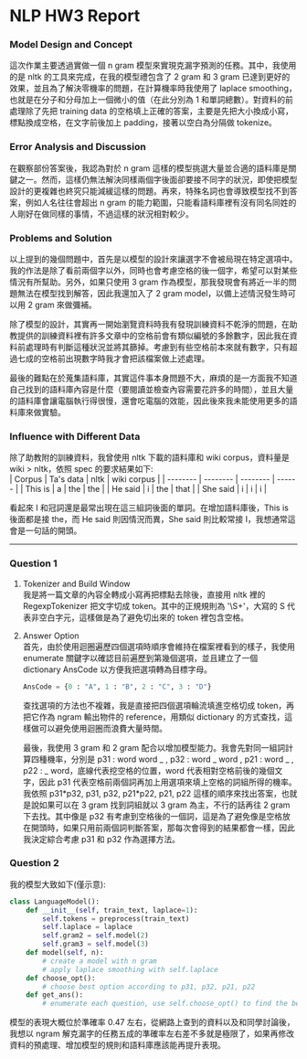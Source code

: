 # NLP HW3 Report  

### Model Design and Concept  
這次作業主要透過實做一個 n gram 模型來實現克漏字預測的任務。其中，我使用的是 nltk 的工具來完成，在我的模型禮包含了 2 gram 和 3 gram 已達到更好的效果，並且為了解決零機率的問題，在計算機率時我使用了 laplace smoothing，也就是在分子和分母加上一個微小的值（在此分別為 1 和單詞總數）。對資料的前處理除了先把 training data 的空格填上正確的答案，主要是先把大小換成小寫，標點換成空格，在文字前後加上 padding，接著以空白為分隔做 tokenize。  
### Error Analysis and Discussion  
在觀察部份答案後，我認為對於 n gram 這樣的模型挑選大量並合適的語料庫是關鍵之一。然而，這樣仍無法解決同樣兩個字後面卻要接不同字的狀況，即使把模型設計的更複雜也終究只能減緩這樣的問題。再來，特殊名詞也會導致模型找不到答案，例如人名往往會超出 n gram 的能力範圍，只能看語料庫裡有沒有同名同姓的人剛好在做同樣的事情，不過這樣的狀況相對較少。  
### Problems and Solution  
以上提到的幾個問題中，首先是以模型的設計來讓選字不會被局現在特定選項中。我的作法是除了看前兩個字以外，同時也會考慮空格的後一個字，希望可以對某些情況有所幫助。另外，如果只使用 3 gram 作為模型，那我發現會有將近一半的問題無法在模型找到解答，因此我還加入了 2 gram model，以備上述情況發生時可以用 2 gram 來做彌補。  

除了模型的設計，其實再一開始瀏覽資料時我有發現訓練資料不乾淨的問題，在助教提供的訓練資料裡有許多文章中的空格前會有類似編號的多餘數字，因此我在資料前處理時有判斷這種狀況並將其篩掉。考慮到有些空格前本來就有數字，只有超過七成的空格前出現數字時我才會把該檔案做上述處理。  

最後的難點在於蒐集語料庫，其實這件事本身問題不大，麻煩的是一方面我不知道自己找到的語料庫內容是什麼（要閱讀並檢查內容需要花許多的時間），並且大量的語料庫會讓電腦執行得很慢，還會吃電腦的效能，因此後來我未能使用更多的語料庫來做實驗。  
### Influence with Different Data  
除了助教附的訓練資料，我曾使用 nltk 下載的語料庫和 wiki corpus，資料量是 wiki > nltk，依照 spec 的要求結果如下:  
| Corpus | Ta's data | nltk | wiki corpus |
| -------- | -------- | -------- | ------ |
| This is   | a       | the      | the    |
| He said   | i     | the      | that     |
| She said  | i     | i        | i        |  

看起來 I 和冠詞還是最常出現在這三組詞後面的單詞。在增加語料庫後，This is 後面都是接 the，而 He said 則因情況而異，She said 則比較常接 I，我想通常這會是一句話的開頭。  

---  
  
### Question 1  
1. Tokenizer and Build Window  
    我是將一篇文章的內容全轉成小寫再把標點去除後，直接用 nltk 裡的 RegexpTokenizer 把文字切成 token。其中的正規規則為 '\S+'，大寫的 S 代表非空白字元，這樣做是為了避免切出來的 token 裡包含空格。  
2. Answer Option  
    首先，由於使用迴圈遍歷四個選項時順序會維持在檔案裡看到的樣子，我使用 enumerate 關鍵字以確認目前遍歷到第幾個選項，並且建立了一個 dictionary AnsCode 以方便我把選項轉為目標字母。  
    ```python
    AnsCode = {0 : "A", 1 : "B", 2 : "C", 3 : "D"}
    ```
    查找選項的方法也不複雜，我是直接把四個選項輪流填進空格切成 token，再把它作為 ngram 輸出物件的 reference，用類似 dictionary 的方式查找，這樣做可以避免使用迴圈而浪費大量時間。  
    
    最後，我使用 3 gram 和 2 gram 配合以增加模型能力。我會先對同一組詞計算四種機率，分別是 p31 : word word _ , p32 : word _ word , p21 : word _ , p22 : _ word，底線代表挖空格的位置，word 代表相對空格前後的幾個文字，因此 p31 代表空格前兩個詞再加上用選項來填上空格的詞組所得的機率。我依照 p31\*p32, p31, p32, p21\*p22, p21, p22 這樣的順序來找出答案，也就是說如果可以在 3 gram 找到詞組就以 3 gram 為主，不行的話再往 2 gram 下去找。其中像是 p32 有考慮到空格後的一個詞，這是為了避免像是空格放在開頭時，如果只用前兩個詞判斷答案，那每次會得到的結果都會一樣，因此我決定綜合考慮 p31 和 p32 作為選擇方法。  
### Question 2  
我的模型大致如下(僅示意):
```python
class LanguageModel():
    def __init__(self, train_text, laplace=1):
        self.tokens = preprocess(train_text)
        self.laplace = laplace
        self.gram2 = self.model(2)
        self.gram3 = self.model(3)
    def model(self, n):
        # create a model with n gram
        # apply laplace smoothing with self.laplace
    def choose_opt():
        # choose best option according to p31, p32, p21, p22
    def get_ans():
        # enumerate each question, use self.choose_opt() to find the best answer
```  
模型的表現大概位於準確率 0.47 左右，從網路上查到的資料以及和同學討論後，我想以 ngram 解克漏字的任務五成的準確率左右差不多就是極限了，如果再修改資料的預處理、增加模型的規則和語料庫應該能再提升表現。